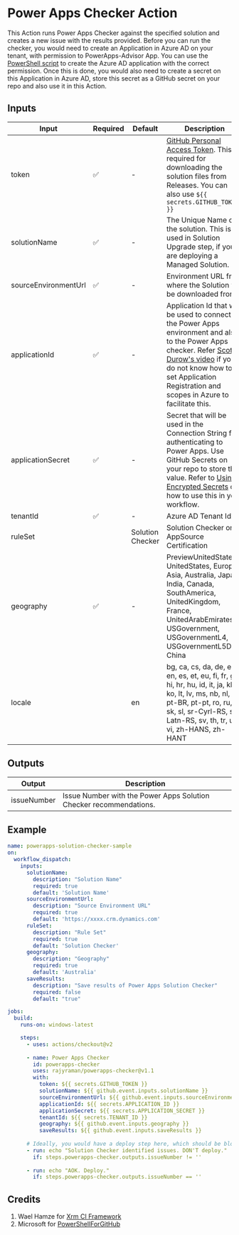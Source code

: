 # Power Apps Checker Action

This Action runs Power Apps Checker against the specified solution and creates a new issue with the results provided. Before you can run the checker, you would need to create an Application in Azure AD on your tenant, with permission to PowerApps-Advisor App. You can use the [PowerShell script](https://docs.microsoft.com/en-us/powershell/powerapps/get-started-powerapps-checker?view=pa-ps-latest#sample-script-to-create-an-aad-application) to create the Azure AD application with the correct permission. Once this is done, you would also need to create a secret on this Application in Azure AD, store this secret as a GitHub secret on your repo and also use it in this Action.

## Inputs

| Input | Required | Default | Description |
| ------| -------- | ------- | ----------- |
| token | ✅ | - | [GitHub Personal Access Token](https://docs.github.com/en/github/authenticating-to-github/creating-a-personal-access-token). This is required for downloading the solution files from Releases. You can also use ``${{ secrets.GITHUB_TOKEN }}`` |
| solutionName | ✅ | - | The Unique Name of the solution. This is used in Solution Upgrade step, if you are deploying a Managed Solution. |
| sourceEnvironmentUrl | ✅ | - | Environment URL from where the Solution will be downloaded from. |
| applicationId | ✅ | - | Application Id that will be used to connect to the Power Apps environment and also to the Power Apps checker. Refer [Scott Durow's video](https://www.youtube.com/watch?v=Td7Bk3IXJ9s) if you do not know how to set Application Registration and scopes in Azure to facilitate this. |
| applicationSecret | ✅ | - | Secret that will be used in the Connection String for authenticating to Power Apps. Use GitHub Secrets on your repo to store this value. Refer to [Using Encrypted Secrets](https://docs.github.com/en/actions/configuring-and-managing-workflows/creating-and-storing-encrypted-secrets#using-encrypted-secrets-in-a-workflow) on how to use this in your workflow. |
| tenantId | ✅ | - | Azure AD Tenant Id |  
| ruleSet |  | Solution Checker | Solution Checker or AppSource Certification |
| geography | ✅ | - | PreviewUnitedStates, UnitedStates, Europe, Asia, Australia, Japan, India, Canada, SouthAmerica, UnitedKingdom, France, UnitedArabEmirates, USGovernment, USGovernmentL4, USGovernmentL5DoD, China | 
| locale |  | en | bg, ca, cs, da, de, el, en, es, et, eu, fi, fr, gl, hi, hr, hu, id, it, ja, kk, ko, lt, lv, ms, nb, nl, pl, pt-BR, pt-pt, ro, ru, sk, sl, sr-Cyrl-RS, sr-Latn-RS, sv, th, tr, uk, vi, zh-HANS, zh-HANT |

## Outputs

| Output | Description |
| ------| ----------- |
| issueNumber | Issue Number with the Power Apps Solution Checker recommendations. |

## Example

```yaml
name: powerapps-solution-checker-sample
on:
  workflow_dispatch:
    inputs:
      solutionName:
        description: "Solution Name"
        required: true
        default: 'Solution Name'
      sourceEnvironmentUrl:
        description: "Source Environment URL"
        required: true
        default: 'https://xxxx.crm.dynamics.com'       
      ruleSet:
        description: "Rule Set"
        required: true
        default: 'Solution Checker' 
      geography:
        description: "Geography"
        required: true
        default: 'Australia'                           
      saveResults:
        description: "Save results of Power Apps Solution Checker"
        required: false
        default: "true"                              

jobs:
  build:
    runs-on: windows-latest

    steps:
      - uses: actions/checkout@v2
                                
      - name: Power Apps Checker
        id: powerapps-checker
        uses: rajyraman/powerapps-checker@v1.1
        with: 
          token: ${{ secrets.GITHUB_TOKEN }}
          solutionName: ${{ github.event.inputs.solutionName }}
          sourceEnvironmentUrl: ${{ github.event.inputs.sourceEnvironmentUrl }}
          applicationId: ${{ secrets.APPLICATION_ID }}
          applicationSecret: ${{ secrets.APPLICATION_SECRET }}
          tenantId: ${{ secrets.TENANT_ID }}
          geography: ${{ github.event.inputs.geography }}
          saveResults: ${{ github.event.inputs.saveResults }}
          
      # Ideally, you would have a deploy step here, which should be blocked until issues identified by the Power Apps Solution checker have been resolved         
      - run: echo "Solution Checker identified issues. DON'T deploy."
        if: steps.powerapps-checker.outputs.issueNumber != ''
        
      - run: echo "AOK. Deploy."
        if: steps.powerapps-checker.outputs.issueNumber == ''        

```


## Credits

1. Wael Hamze for [Xrm CI Framework](https://github.com/WaelHamze/xrm-ci-framework)
2. Microsoft for [PowerShellForGitHub](https://github.com/microsoft/PowerShellForGitHub)
